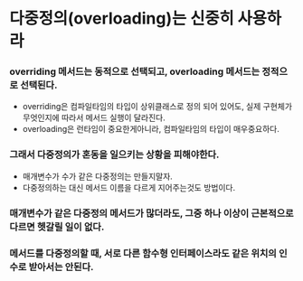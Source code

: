 # 다중정의(overloading)는 신중히 사용하라

### overriding 메서드는 동적으로 선택되고, overloading 메서드는 정적으로 선택된다.
+ overriding은 컴파일타임의 타입이 상위클래스로 정의 되어 있어도, 실제 구현체가 무엇인지에 따라서 메서드 실행이 달라진다.
+ overloading은 런타임이 중요한게아니라, 컴파일타임의 타입이 매우중요하다.

### 그래서 다중정의가 혼동을 일으키는 상황을 피해야한다.
+ 매개변수가 수가 같은 다중정의는 만들지말자.
+ 다중정의하는 대신 메서드 이름을 다르게 지어주는것도 방법이다.

### 매개변수가 같은 다중정의 메서드가 많더라도, 그중 하나 이상이 근본적으로 다르면 헷갈릴 일이 없다.

### 메서드를 다중정의할 때, 서로 다른 함수형 인터페이스라도 같은 위치의 인수로 받아서는 안된다.